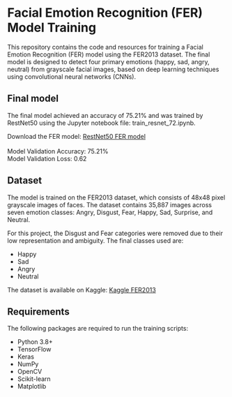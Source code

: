 # Facial Emotion Recognition (FER) Model Training
This repository contains the code and resources for training a Facial Emotion Recognition (FER) model using the FER2013 dataset. The final model is designed to detect four primary emotions (happy, sad, angry, neutral) from grayscale facial images, based on deep learning techniques using convolutional neural networks (CNNs).

## Final model 
The final model achieved an accuracy of 75.21% and was trained by RestNet50 using the Jupyter notebook file: train_resnet_72.ipynb.

Download the FER model:
[RestNet50 FER model](https://drive.google.com/file/d/122epRv2JVvB4ziQtrn82qWKVhaHi3CNc/view?usp=sharing) <br/><br/>
Model Validation Accuracy: 75.21% <br/>
Model Validation Loss: 0.62



## Dataset
The model is trained on the FER2013 dataset, which consists of 48x48 pixel grayscale images of faces. The dataset contains 35,887 images across seven emotion classes: Angry, Disgust, Fear, Happy, Sad, Surprise, and Neutral.

For this project, the Disgust and Fear categories were removed due to their low representation and ambiguity. The final classes used are:
   - Happy
   - Sad
   - Angry
   - Neutral


The dataset is available on Kaggle: [Kaggle FER2013](https://www.kaggle.com/datasets/msambare/fer2013)


## Requirements
The following packages are required to run the training scripts:
   - Python 3.8+
   - TensorFlow
   - Keras
   - NumPy
   - OpenCV
   - Scikit-learn
   - Matplotlib
